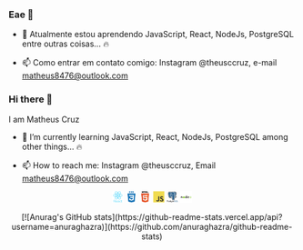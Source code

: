 ### Eae 👋 

<!-- - 🔭 I’m currently working on ... -->
- 🌱 Atualmente estou aprendendo JavaScript, React, NodeJs, PostgreSQL entre outras coisas... :fire:
<!-- - 👯 I’m looking to collaborate on ...
- 🤔 I’m looking for help with ...
- 💬 Ask me about ... -->
- 📫 Como entrar em contato comigo: Instagram @theusccruz, e-mail matheus8476@outlook.com
<!-- - 😄 Pronouns: ...
- ⚡ Fun fact: ... -->

### Hi there 👋 
I am Matheus Cruz

<!-- - 🔭 I’m currently working on ... -->
- 🌱 I’m currently learning JavaScript, React, NodeJs, PostgreSQL among other things... :fire:
<!-- - 👯 I’m looking to collaborate on ...
- 🤔 I’m looking for help with ...
- 💬 Ask me about ... -->
- 📫 How to reach me: Instagram @theusccruz, Email matheus8476@outlook.com
<!-- - 😄 Pronouns: ...
- ⚡ Fun fact: ... -->


<p align="center">
<img src="https://raw.githubusercontent.com/devicons/devicon/master/icons/react/react-original-wordmark.svg" alt="react" width="20" height="20"/>
<img src="https://raw.githubusercontent.com/devicons/devicon/master/icons/css3/css3-plain-wordmark.svg" alt="css3"  width="20" height="20"/>
<img src="https://raw.githubusercontent.com/devicons/devicon/master/icons/html5/html5-original-wordmark.svg" alt="html5"  width="20" height="20"/>
<img src="https://raw.githubusercontent.com/devicons/devicon/master/icons/javascript/javascript-original.svg" alt="javascript" width="20" height="20"/>
<img src="https://raw.githubusercontent.com/devicons/devicon/master/icons/postgresql/postgresql-original-wordmark.svg" alt="postgresql" width="20" height="20"/>
<img src="https://raw.githubusercontent.com/devicons/devicon/master/icons/nodejs/nodejs-original-wordmark.svg" alt="nodejs" width="20" height="20"/></p>

<p align="center">
[![Anurag's GitHub stats](https://github-readme-stats.vercel.app/api?username=anuraghazra)](https://github.com/anuraghazra/github-readme-stats)
</p>



